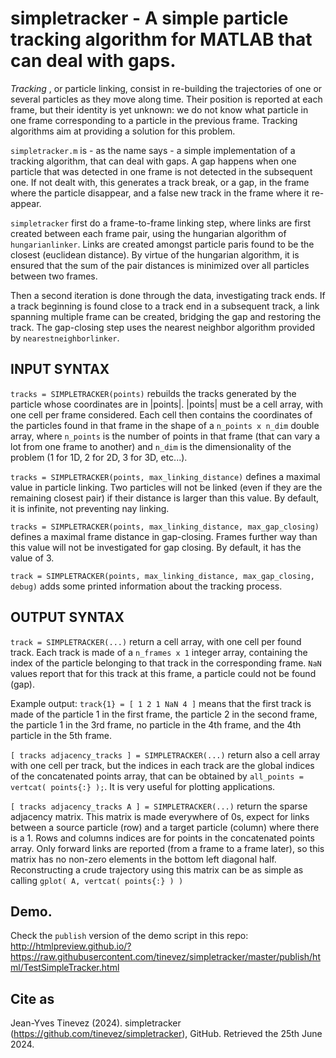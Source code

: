 # simpletracker - A simple particle tracking algorithm for MATLAB that can deal with gaps.


*Tracking* , or particle linking, consist in re-building the trajectories of one or several particles as they move along time. Their position is reported at each frame, but their identity is yet unknown: we do not know what particle in one frame corresponding to a particle in the previous frame. Tracking algorithms aim at providing a solution for this problem. 

`simpletracker.m` is - as the name says - a simple implementation of a tracking algorithm, that can deal with gaps. A gap happens when one particle that was detected in one frame is not detected in the subsequent one. If not dealt with, this generates a track break, or a gap, in the frame where the particle disappear, and a false new track in the frame where it re-appear. 

`simpletracker` first do a frame-to-frame linking step, where links are first created between each frame pair, using the hungarian algorithm of `hungarianlinker`. Links are created amongst particle paris found to be the closest (euclidean distance). By virtue of the hungarian algorithm, it is ensured that the sum of the pair distances is minimized over all particles between two frames. 

Then a second iteration is done through the data, investigating track ends. If a track beginning is found close to a track end in a subsequent track, a link spanning multiple frame can be created, bridging the gap and restoring the track. The gap-closing step uses the nearest neighbor algorithm provided by `nearestneighborlinker`. 

## INPUT SYNTAX 

`tracks = SIMPLETRACKER(points)` rebuilds the tracks generated by the particle whose coordinates are in |points|. |points| must be a cell array, with one cell per frame considered. Each cell then contains the coordinates of the particles found in that frame in the shape of a `n_points x n_dim` double array, where `n_points` is the number of points in that frame (that can vary a lot from one frame to another) and `n_dim` is the dimensionality of the problem (1 for 1D, 2 for 2D, 3 for 3D, etc...). 

`tracks = SIMPLETRACKER(points, max_linking_distance)` defines a maximal value in particle linking. Two particles will not be linked (even if they are the remaining closest pair) if their distance is larger than this value. By default, it is infinite, not preventing nay linking. 

`tracks = SIMPLETRACKER(points, max_linking_distance, max_gap_closing)` defines a maximal frame distance in gap-closing. Frames further way than this value will not be investigated for gap closing. By default, it has the value of 3. 

`track = SIMPLETRACKER(points, max_linking_distance, max_gap_closing, debug)` adds some printed information about the tracking process.

## OUTPUT SYNTAX 

`track = SIMPLETRACKER(...)` return a cell array, with one cell per found track. Each track is made of a `n_frames x 1` integer array, containing the index of the particle belonging to that track in the corresponding frame. `NaN` values report that for this track at this frame, a particle could not be found (gap). 

Example output: `track{1} = [ 1 2 1 NaN 4 ]` means that the first track is made of the particle 1 in the first frame, the particle 2 in the second frame, the particle 1 in the 3rd frame, no particle in the 4th frame, and the 4th particle in the 5th frame. 

`[ tracks adjacency_tracks ] = SIMPLETRACKER(...)` return also a cell array with one cell per track, but the indices in each track are the global indices of the concatenated points array, that can be obtained by `all_points = vertcat( points{:} );`. It is very useful for plotting applications. 

`[ tracks adjacency_tracks A ] = SIMPLETRACKER(...)` return the sparse adjacency matrix. This matrix is made everywhere of 0s, expect for links between a source particle (row) and a target particle (column) where there is a 1. Rows and columns indices are for points in the concatenated points array. Only forward links are reported (from a frame to a frame later), so this matrix has no non-zero elements in the bottom left diagonal half. Reconstructing a crude trajectory using this matrix can be as simple as calling `gplot( A, vertcat( points{:} ) )`

## Demo.

Check the `publish` version of the demo script in this repo:
http://htmlpreview.github.io/?https://raw.githubusercontent.com/tinevez/simpletracker/master/publish/html/TestSimpleTracker.html

## Cite as
Jean-Yves Tinevez (2024). simpletracker (https://github.com/tinevez/simpletracker), GitHub. Retrieved the 25th June 2024.
